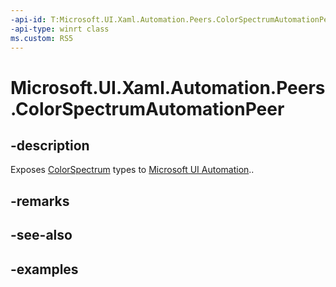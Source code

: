 ```yaml
---
-api-id: T:Microsoft.UI.Xaml.Automation.Peers.ColorSpectrumAutomationPeer
-api-type: winrt class
ms.custom: RS5
---
```

<!-- Class syntax.
public class ColorSpectrumAutomationPeer : FrameworkElementAutomationPeer, FrameworkElementAutomationPeer
-->

# Microsoft.UI.Xaml.Automation.Peers.ColorSpectrumAutomationPeer

## -description

Exposes [ColorSpectrum](../microsoft.ui.xaml.controls.primitives/colorspectrum.md) types to [Microsoft UI Automation](/windows/win32/winauto/entry-uiauto-win32)..

## -remarks

## -see-also

## -examples
